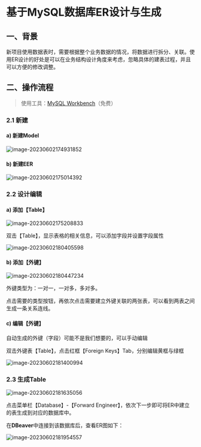 # 基于MySQL数据库ER设计与生成



## 一、背景

新项目使用数据表时，需要根据整个业务数据的情况，将数据进行拆分、关联。使用ER设计的好处是可以在业务结构设计角度来考虑，忽略具体的建表过程，并且可以方便的修改调整。

## 二、操作流程

> 使用工具：[MySQL Workbench](https://cdn.mysql.com//Downloads/MySQLGUITools/mysql-workbench-community-8.0.33-winx64.msi)（免费）

### 2.1 新建

#### a) 新建Model

![image-20230602174931852](https://images.origins.top/posts/image-20230602174931852.png)

#### b) 新建EER

![image-20230602175014392](https://images.origins.top/posts/image-20230602175014392.png)

### 2.2 设计编辑

#### a) 添加【Table】

![image-20230602175208833](https://images.origins.top/posts/image-20230602175208833.png)

双击【Table】，显示表格的相关信息，可以添加字段并设置字段属性

![image-20230602180405598](https://images.origins.top/posts/image-20230602180405598.png)

#### b) 添加【外键】

![image-20230602180447234](https://images.origins.top/posts/image-20230602180447234.png)

外键类型为：一对一，一对多，多对多。

点击需要的类型按钮，再依次点击需要建立外键关联的两张表，可以看到两表之间生成一条关系连线。

#### c) 编辑【外键】

自动生成的外键（字段）可能不是我们想要的，可以手动编辑

双击外键表【Table】，点击红框【Foreign Keys】Tab，分别编辑黄框与绿框

![image-20230602181400994](https://images.origins.top/posts/image-20230602181400994.png)

### 2.3 生成Table

![image-20230602181635056](https://images.origins.top/posts/image-20230602181635056.png)

点击菜单栏【Database】-【Forward Engineer】，依次下一步即可将ER中建立的表生成到对应的数据库中。

在**DBeaver**中连接到该数据库后，查看ER图如下：

![image-20230602181954557](https://images.origins.top/posts/image-20230602181954557.png)


